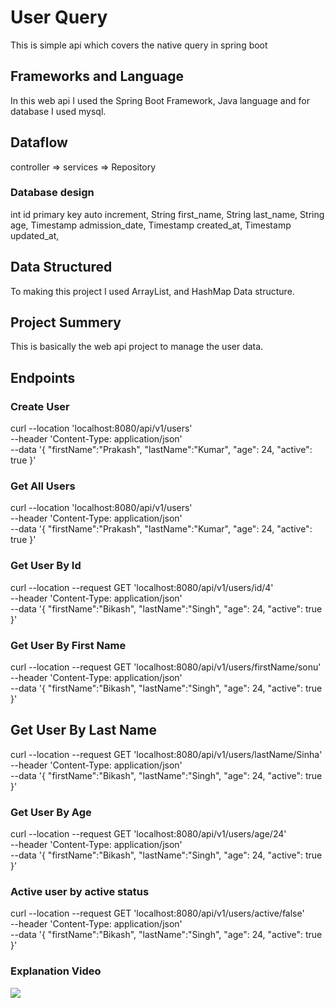 # User Query
This is simple api which covers the native query in spring boot

## Frameworks and Language

In this web api I used the Spring Boot Framework, Java language and for database I used mysql.

## Dataflow
controller => services => Repository

### Database design
int id primary key auto increment,
String first_name, 
String last_name, 
String age, 
Timestamp admission_date, 
Timestamp created_at, 
Timestamp updated_at,

## Data Structured
To making this project I used ArrayList, and HashMap Data structure.

## Project Summery
This is basically the web api project to manage the user data.

## Endpoints
### Create User
curl --location 'localhost:8080/api/v1/users' \
--header 'Content-Type: application/json' \
--data '{
"firstName":"Prakash",
"lastName":"Kumar",
"age": 24,
"active": true
}'

### Get All Users
curl --location 'localhost:8080/api/v1/users' \
--header 'Content-Type: application/json' \
--data '{
"firstName":"Prakash",
"lastName":"Kumar",
"age": 24,
"active": true
}'

### Get User By Id
curl --location --request GET 'localhost:8080/api/v1/users/id/4' \
--header 'Content-Type: application/json' \
--data '{
"firstName":"Bikash",
"lastName":"Singh",
"age": 24,
"active": true
}'

### Get User By First Name
curl --location --request GET 'localhost:8080/api/v1/users/firstName/sonu' \
--header 'Content-Type: application/json' \
--data '{
"firstName":"Bikash",
"lastName":"Singh",
"age": 24,
"active": true
}'

## Get User By Last Name
curl --location --request GET 'localhost:8080/api/v1/users/lastName/Sinha' \
--header 'Content-Type: application/json' \
--data '{
"firstName":"Bikash",
"lastName":"Singh",
"age": 24,
"active": true
}'

### Get User By Age
curl --location --request GET 'localhost:8080/api/v1/users/age/24' \
--header 'Content-Type: application/json' \
--data '{
"firstName":"Bikash",
"lastName":"Singh",
"age": 24,
"active": true
}'

### Active user by active status
curl --location --request GET 'localhost:8080/api/v1/users/active/false' \
--header 'Content-Type: application/json' \
--data '{
"firstName":"Bikash",
"lastName":"Singh",
"age": 24,
"active": true
}'

### Explanation Video
[![](https://markdown-videos.deta.dev/youtube/wFcMlWyHu_A)](https://youtu.be/wFcMlWyHu_A)
